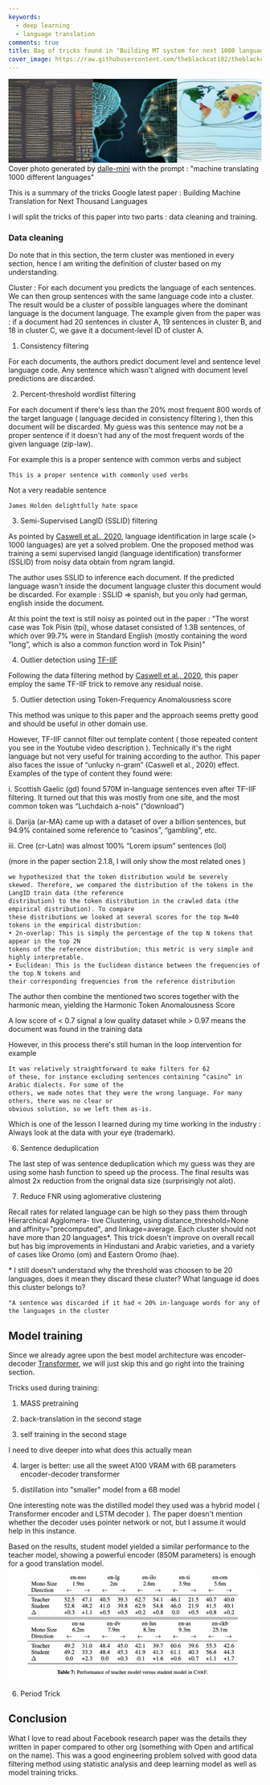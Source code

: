 ```yaml
---
keywords:
  - deep learning
  - language translation
comments: true
title: Bag of tricks found in "Building MT system for next 1000 languages"
cover_image: https://raw.githubusercontent.com/theblackcat102/theblackcat102.github.io/master/images/mt_1k_cover.png
---
```


![Cover photo generated by dalle-mini with the prompt : "machine translating 1000 different languages"](https://raw.githubusercontent.com/theblackcat102/theblackcat102.github.io/master/images/mt_1k_cover.png)
Cover photo generated by [dalle-mini](https://huggingface.co/spaces/dalle-mini/dalle-mini) with the prompt : "machine translating 1000 different languages"


This is a summary of the tricks Google latest paper : Building Machine Translation for Next Thousand Languages

I will split the tricks of this paper into two parts : data cleaning and training.


### Data cleaning

Do note that in this section, the term cluster was mentioned in every section, hence I am writing the definition of cluster based on my understanding.

Cluster : For each document you predicts the language of each sentences. We can then group sentences with the same language code into a cluster. The result would be a cluster of possible languages where the dominant language is the document language. The example given from the paper was : if a document had 20 sentences in cluster A, 19 sentences in cluster B, and 18 in cluster C, we gave it a document-level ID of cluster A.

1. Consistency filtering

For each documents, the authors predict document level and sentence level language code. Any sentence which wasn't aligned with document level predictions are discarded.


2. Percent-threshold wordlist filtering

For each document if there's less than the 20% most frequent 800 words of the target language ( language decided in consistency filtering ), then this document will be discarded. My guess was this sentence may not be a proper sentence if it doesn't had any of the most frequent words of the given language (zip-law).

For example this is a proper sentence with common verbs and subject

```
This is a proper sentence with commonly used verbs 
```

Not a very readable sentence

```
James Holden delightfully hate space 
```

3. Semi-Supervised LangID (SSLID) filtering

As pointed by [Caswell et al., 2020](https://arxiv.org/pdf/2010.14571.pdf), language identification in large scale (> 1000 languages) are yet a solved problem. One the proposed method was training a semi supervised langid (language identification) transformer (SSLID) from noisy data obtain from ngram langid.

The author uses SSLID to inference each document. If the predicted language wasn't inside the document language cluster this document would be discarded. For example : SSLID => spanish, but you only had german, english inside the document.

At this point the text is still noisy as pointed out in the paper : "The worst case was Tok Pisin (tpi), whose dataset consisted of 1.3B sentences, of which over 99.7% were in Standard English (mostly containing the word “long”, which is also a common function word in Tok Pisin)"

4. Outlier detection using [TF-IIF](https://github.com/google-research-datasets/TF-IDF-IIF-top100-wordlists)

Following the data filtering method by [Caswell et al., 2020](https://arxiv.org/pdf/2010.14571.pdf), this paper employ the same TF-IIF trick to remove any residual noise.

5. Outlier detection using Token-Frequency Anomalousness score

This method was unique to this paper and the approach seems pretty good and should be useful in other domain use.

However, TF-IIF cannot filter out template content ( those repeated content you see in the Youtube video description ). Technically it's the right language but not very useful for training according to the author. This paper also faces the issue of “unlucky n-gram” (Caswell et al., 2020) effect. Examples of the
type of content they found were:

i. Scottish Gaelic (gd) found 570M in-language sentences even after TF-IIF filtering. It turned
out that this was mostly from one site, and the most common token was “Luchdaich a-nois”
(“download”)

ii. Darija (ar-MA) came up with a dataset of over a billion sentences, but 94.9% contained
some reference to “casinos”, “gambling”, etc.

iii. Cree (cr-Latn) was almost 100% “Lorem ipsum” sentences (lol)

(more in the paper section 2.1.8, I will only show the most related ones )

```
we hypothesized that the token distribution would be severely
skewed. Therefore, we compared the distribution of the tokens in the LangID train data (the reference
distribution) to the token distribution in the crawled data (the empirical distribution). To compare
these distributions we looked at several scores for the top N=40 tokens in the empirical distribution:
• 2n-overlap: This is simply the percentage of the top N tokens that appear in the top 2N
tokens of the reference distribution; this metric is very simple and highly interpretable.
• Euclidean: This is the Euclidean distance between the frequencies of the top N tokens and
their corresponding frequencies from the reference distribution
```

The author then combine the mentioned two scores together with the harmonic mean, yielding the Harmonic Token Anomalousness Score

A low score of < 0.7 signal a low quality dataset while > 0.97 means the document was found in the training data

However, in this process there's still human in the loop intervention for example 

```
It was relatively straightforward to make filters for 62
of these, for instance excluding sentences containing “casino” in Arabic dialects. For some of the
others, we made notes that they were the wrong language. For many others, there was no clear or
obvious solution, so we left them as-is. 
```

Which is one of the lesson I learned during my time working in the industry : Always look at the data with your eye (trademark).

6. Sentence deduplication

The last step of was sentence deduplication which my guess was they are using some hash function to speed up the process. The final results was almost 2x reduction from the orignal data size (surprisingly not alot).

7. Reduce FNR using aglomerative clustering 

Recall rates for related language can be high so they pass them through Hierarchical Agglomera-
tive Clustering, using distance_threshold=None and affinity="precomputed", and
linkage=average. Each cluster should not have more than 20 languages*. This trick doesn't improve on overall recall but has big improvements in Hindustani and Arabic varieties, and a variety of cases like Oromo (om) and Eastern Oromo (hae).


\* I still doesn't understand why the threshold was choosen to be 20 languages, does it mean they discard these cluster? What language id does this cluster belongs to?

    "A sentence was discarded if it had < 20% in-language words for any of the languages in the cluster


## Model training

Since we already agree upon the best model architecture was encoder-decoder [Transformer](https://arxiv.org/abs/1706.03762), we will just skip this and go right into the training section.


Tricks used during training:

1. MASS pretraining

2. back-translation in the second stage

3. self training in the second stage

I need to dive deeper into what does this actually mean

4. larger is better: use all the sweet A100 VRAM with 6B parameters encoder-decoder transformer

5. distillation into "smaller" model from a 6B model

One interesting note was the distilled model they used was a hybrid model ( Transformer encoder and LSTM decoder ). The paper doesn't mention whether the decoder uses pointer network or not, but I assume it would help in this instance.

Based on the results, student model yielded a similar performance to the teacher model, showing a powerful encoder (850M parameters) is enough for a good translation model.

![](https://raw.githubusercontent.com/theblackcat102/theblackcat102.github.io/master/images/mt_1k_teach_student_perf.png#center)


6. Period Trick

## Conclusion

What I love to read about Facebook research paper was the details they written in paper compared to other org (something with Open and artifical on the name). This was a good engineering problem solved with good data filtering method using statistic analysis and deep learning model as well as model training tricks.



